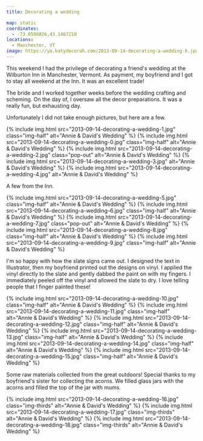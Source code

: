 ```yaml
---
title: Decorating a wedding

map: static
coordinates:
  - -73.0598826,43.1467218
locations:
  - Manchester, VT
image: https://yo.katydecorah.com/2013-09-14-decorating-a-wedding-0.jpg
---
```


This weekend I had the privilege of decorating a friend's wedding at the Wilburton Inn in Manchester, Vermont. As payment, my boyfriend and I got to stay all weekend at the Inn. It was an excellent trade!

The bride and I worked together weeks before the wedding crafting and scheming. On the day of, I oversaw all the decor preparations. It was a really fun, but exhausting day.

Unfortunately I did not take enough pictures, but here are a few.

<div class="photos">

{% include img.html src="2013-09-14-decorating-a-wedding-1.jpg"  class="img-half" alt="Annie &amp; David's Wedding" %}
{% include img.html src="2013-09-14-decorating-a-wedding-0.jpg" class="img-half" alt="Annie &amp; David's Wedding" %}
{% include img.html src="2013-09-14-decorating-a-wedding-2.jpg" class="pop-out" alt="Annie &amp; David's Wedding" %}
{% include img.html src="2013-09-14-decorating-a-wedding-3.jpg"  alt="Annie &amp; David's Wedding" %}
{% include img.html src="2013-09-14-decorating-a-wedding-4.jpg"  alt="Annie &amp; David's Wedding" %}

</div>

A few from the Inn.

<div class="photos">

{% include img.html src="2013-09-14-decorating-a-wedding-5.jpg" class="img-half" alt="Annie &amp; David's Wedding" %}
{% include img.html src="2013-09-14-decorating-a-wedding-6.jpg"  class="img-half" alt="Annie &amp; David's Wedding" %}
{% include img.html src="2013-09-14-decorating-a-wedding-7.jpg" class="pop-out" alt="Annie &amp; David's Wedding" %}
{% include img.html src="2013-09-14-decorating-a-wedding-8.jpg" class="img-half" alt="Annie &amp; David's Wedding" %}
{% include img.html src="2013-09-14-decorating-a-wedding-9.jpg"  class="img-half" alt="Annie &amp; David's Wedding" %}

</div>

I'm so happy with how the slate signs came out. I designed the text in Illustrator, then my boyfriend printed out the designs on vinyl. I applied the vinyl directly to the slate and gently dabbed the paint on with my fingers. I immediately peeled off the vinyl and allowed the slate to dry. I love telling people that I finger painted these!

<div class="photos">

{% include img.html src="2013-09-14-decorating-a-wedding-10.jpg" class="img-half" alt="Annie &amp; David's Wedding" %}
{% include img.html src="2013-09-14-decorating-a-wedding-11.jpg" class="img-half" alt="Annie &amp; David's Wedding" %}
{% include img.html src="2013-09-14-decorating-a-wedding-12.jpg" class="img-half" alt="Annie &amp; David's Wedding" %}
{% include img.html src="2013-09-14-decorating-a-wedding-13.jpg" class="img-half" alt="Annie &amp; David's Wedding" %}
{% include img.html src="2013-09-14-decorating-a-wedding-14.jpg" class="img-half" alt="Annie &amp; David's Wedding" %}
{% include img.html src="2013-09-14-decorating-a-wedding-15.jpg" class="img-half" alt="Annie &amp; David's Wedding" %}

</div>

Some raw materials collected from the great outdoors! Special thanks to my boyfriend's sister for collecting the acorns. We filled glass jars with the acorns and filled the top of the jar with mums.

<div class="photos">

{% include img.html src="2013-09-14-decorating-a-wedding-16.jpg" class="img-thirds" alt="Annie &amp; David's Wedding" %}
{% include img.html src="2013-09-14-decorating-a-wedding-17.jpg" class="img-thirds" alt="Annie &amp; David's Wedding" %}
{% include img.html src="2013-09-14-decorating-a-wedding-18.jpg" class="img-thirds" alt="Annie &amp; David's Wedding" %}

</div>
